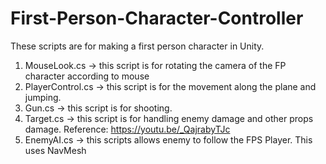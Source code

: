 # First-Person-Character-Controller
These scripts are for making a first person character in Unity.

  1.  MouseLook.cs -> this script is for rotating the camera of the FP character according to mouse
  2.  PlayerControl.cs -> this script is for the movement along the plane and jumping.
  3.  Gun.cs -> this script is for shooting.
  4.  Target.cs -> this script is for handling enemy damage and other props damage.
Reference: https://youtu.be/_QajrabyTJc
  5. EnemyAI.cs -> this scripts allows enemy to follow the FPS Player. This uses NavMesh
